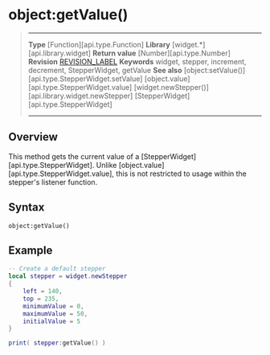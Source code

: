 # object:getValue()

> --------------------- ------------------------------------------------------------------------------------------
> __Type__              [Function][api.type.Function]
> __Library__           [widget.*][api.library.widget]
> __Return value__      [Number][api.type.Number]
> __Revision__          [REVISION_LABEL](REVISION_URL)
> __Keywords__          widget, stepper, increment, decrement, StepperWidget, getValue
> __See also__          [object:setValue()][api.type.StepperWidget.setValue]
>						[object.value][api.type.StepperWidget.value]
>						[widget.newStepper()][api.library.widget.newStepper]
>						[StepperWidget][api.type.StepperWidget]
> --------------------- ------------------------------------------------------------------------------------------

## Overview

This method gets the current value of a [StepperWidget][api.type.StepperWidget]. Unlike [object.value][api.type.StepperWidget.value], this is not restricted to usage within the stepper's listener function.

## Syntax

	object:getValue()


## Example

``````lua
-- Create a default stepper
local stepper = widget.newStepper
{
    left = 140,
    top = 235,
    minimumValue = 0,
    maximumValue = 50,
    initialValue = 5
}

print( stepper:getValue() )
``````
